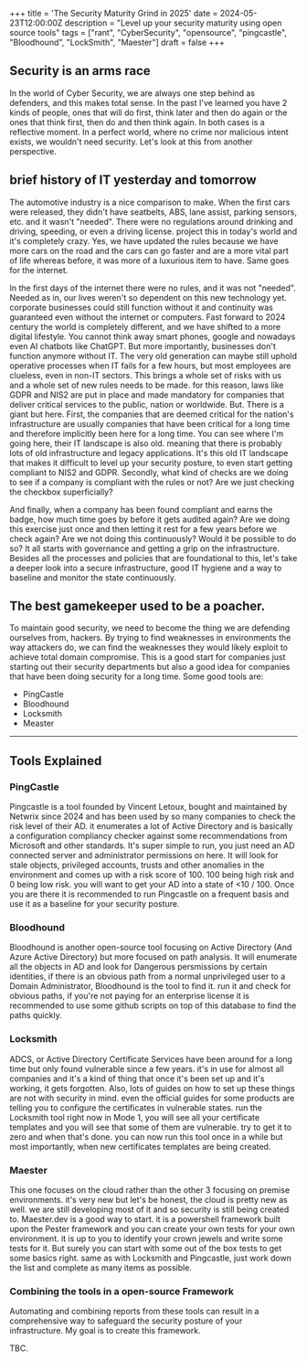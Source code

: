 +++
title = 'The Security Maturity Grind in 2025'
date = 2024-05-23T12:00:00Z
description = "Level up your security maturity using open source tools"
tags = ["rant", "CyberSecurity", "opensource", "pingcastle", "Bloodhound", "LockSmith", "Maester"]
draft = false
+++


## Security is an arms race
In the world of Cyber Security, we are always one step behind as defenders, and this makes total sense. In the past I've learned you have 2 kinds of people, ones that will do first, think later and then do again or the ones that think first, then do and then think again. In both cases is a reflective moment. 
In a perfect world, where no crime nor malicious intent exists, we wouldn't need security. Let's look at this from another perspective.

## brief history of IT yesterday and tomorrow
The automotive industry is a nice comparison to make. When the first cars were released, they didn't have seatbelts, ABS, lane assist, parking sensors, etc. and it wasn't "needed". There were no regulations around drinking and driving, speeding, or even a driving license. project this in today's world and it's completely crazy. Yes, we have updated the rules because we have more cars on the road and the cars can go faster and are a more vital part of life whereas before, it was more of a luxurious item to have. 
Same goes for the internet.

In the first days of the internet there were no rules, and it was not "needed". Needed as in, our lives weren't so dependent on this new technology yet. corporate businesses could still function without it and continuity was guaranteed even without the internet or computers. 
Fast forward to 2024 century the world is completely different, and we have shifted to a more digital lifestyle. You cannot think away smart phones, google and nowadays even AI chatbots like ChatGPT. But more importantly, businesses don't function anymore without IT. The very old generation can maybe still uphold operative processes when IT fails for a few hours, but most employees are clueless, even in non-IT sectors. This brings a whole set of risks with us and a whole set of new rules needs to be made. for this reason, laws like GDPR and NIS2 are put in place and made mandatory for companies that deliver critical services to the public, nation or worldwide. 
But. There is a giant but here. First, the companies that are deemed critical for the nation's infrastructure are usually companies that have been critical for a long time and therefore implicitly been here for a long time. You can see where I'm going here, their IT landscape is also old. meaning that there is probably lots of old infrastructure and legacy applications. It's this old IT landscape that makes it difficult to level up your security posture, to even start getting compliant to NIS2 and GDPR. 
Secondly, what kind of checks are we doing to see if a company is compliant with the rules or not? Are we just checking the checkbox superficially? 

And finally, when a company has been found compliant and earns the badge, how much time goes by before it gets audited again? Are we doing this exercise just once and then letting it rest for a few years before we check again? Are we not doing this continuously? Would it be possible to do so?
It all starts with governance and getting a grip on the infrastructure. Besides all the processes and policies that are foundational to this, let's take a deeper look into a secure infrastructure, good IT hygiene and a way to baseline and monitor the state continuously.

## The best gamekeeper used to be a poacher.
To maintain good security, we need to become the thing we are defending ourselves from, hackers. By trying to find weaknesses in environments the way attackers do, we can find the weaknesses they would likely exploit to achieve total domain compromise. 
This is a good start for companies just starting out their security departments but also a good idea for companies that have been doing security for a long time. 
Some good tools are:

* PingCastle
* Bloodhound
* Locksmith
* Measter

---

## Tools Explained

### PingCastle
Pingcastle is a tool founded by Vincent Letoux, bought and maintained by Netwrix since 2024 and has been used by so many companies to check the risk level of their AD. it enumerates a lot of Active Directory and is basically a configuration compliancy checker against some recommendations from Microsoft and other standards. It's super simple to run, you just need an AD connected server and administrator permissions on here.
It will look for stale objects, privileged accounts, trusts and other anomalies in the environment and comes up with a risk score of 100. 100 being high risk and 0 being low risk. you will want to get your AD into a state of <10 / 100. Once you are there it is recommended to run Pingcastle on a frequent basis and use it as a baseline for your security posture.

### Bloodhound
Bloodhound is another open-source tool focusing on Active Directory (And Azure Active Directory) but more focused on path analysis. It will enumerate all the objects in AD and look for Dangerous persmissions by certain identities, if there is an obvious path from a normal unprivileged user to a Domain Administrator, Bloodhound is the tool to find it. run it and check for obvious paths, if you're not paying for an enterprise license it is recommended to use some github scripts on top of this database to find the paths quickly.

### Locksmith
ADCS, or Active Directory Certificate Services have been around for a long time but only found vulnerable since a few years. it's in use for almost all companies and it's a kind of thing that once it's been set up and it's working, it gets forgotten. Also, lots of guides on how to set up these things are not with security in mind. even the official guides for some products are telling you to configure the certificates in vulnerable states. 
run the Locksmith tool right now in Mode 1, you will see all your certificate templates and you will see that some of them are vulnerable. try to get it to zero and when that's done. you can now run this tool once in a while but most importantly, when new certificates templates are being created.

### Maester
This one focuses on the cloud rather than the other 3 focusing on premise environments. it's very new but let's be honest, the cloud is pretty new as well. we are still developing most of it and so security is still being created to. Maester.dev is a good way to start. it is a powershell framework built upon the Pester framework and you can create your own tests for your own environment. it is up to you to identify your crown jewels and write some tests for it. But surely you can start with some out of the box tests to get some basics right. 
same as with Locksmith and Pingcastle, just work down the list and complete as many items as possible.

### Combining the tools in a open-source Framework
Automating and combining reports from these tools can result in a comprehensive way to safeguard the security posture of your infrastructure. My goal is to create this framework.

TBC.
